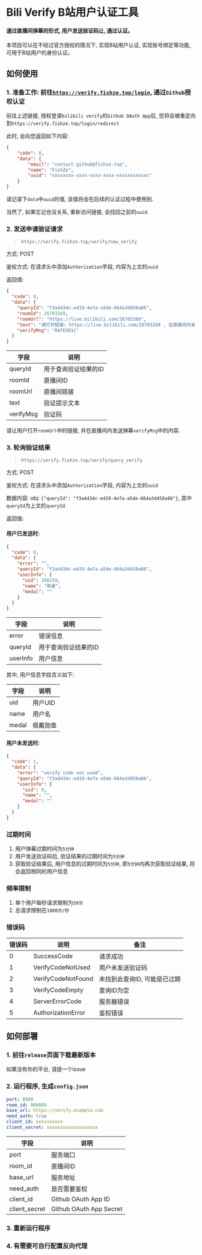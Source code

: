 # Bili Verify B站用户认证工具

#### 通过直播间弹幕的形式, 用户发送验证码让, 通过认证。

本项目可以在不经过官方授权的情况下, 实现B站用户认证, 实现账号绑定等功能, 可用于B站用户的身份认证。

## 如何使用

### 1. 准备工作: 前往[`https://verify.fishze.top/login`](https://verify.fishze.top/login), 通过`Github`授权认证

前往上述链接, 授权登录`bilibili verify`的`Github OAuth App`后, 您将会被重定向到`https://verify.fishze.top/login/redirect`

此时, 会向您返回如下内容:
```json
{
	"code": 0,
	"data": {
		"email": "contact.github@fishze.top",
		"name": "FishZe",
		"uuid": "xxxxxxxx-xxxx-xxxx-xxxx-xxxxxxxxxxxx"
	}
}
```
请记录下`data`中`uuid`的值, 该值将会在后续的认证过程中使用到.

当然了, 如果忘记也没关系, 重新访问链接, 会找回之前的`uuid`.

### 2. 发送申请验证请求

> `https://verify.fishze.top/verify/new_verify`

方式: POST

鉴权方式: 在请求头中添加`Authorization`字段, 内容为上文的`uuid`

返回值:
```json
{
  "code": 0,
  "data": {
    "queryId": "f3a4434c-e419-4e7a-a5de-664a3d458a86",
    "roomId": 26703269,
    "roomUrl": "https://live.bilibili.com/26703269",
    "text": "请打开链接: https://live.bilibili.com/26703269 , 在直播间内发送弹幕：R4TEXD1C",
    "verifyMsg": "R4TEXD1C"
  }
}
```
| 字段         | 说明          |
|------------|-------------|
| queryId    | 用于查询验证结果的ID |
| roomId     | 直播间ID       |
| roomUrl    | 直播间链接       |
| text       | 验证提示文本      |
| verifyMsg  | 验证码         |

请让用户打开`roomUrl`中的链接, 并在直播间内发送弹幕`verifyMsg`中的内容.

### 3. 轮询验证结果

> `https://verify.fishze.top/verify/query_verify`
>
方式: POST

鉴权方式: 在请求头中添加`Authorization`字段, 内容为上文的`uuid`

数据内容: obj: `{"queryId": "f3a4434c-e419-4e7a-a5de-664a3d458a86"}`, 其中`queryId`为上文的`queryId`

返回值:

#### 用户已发送时:
```json
{
  "code": 0,
  "data": {
    "error": "",
    "queryId": "f3a4434c-e419-4e7a-a5de-664a3d458a86",
    "userInfo": {
      "uid": 208259,
      "name": "陈睿",
      "medal": ""
    }
  }
}

```
| 字段         | 说明          |
|------------|-------------|
| error      | 错误信息        |
| queryId    | 用于查询验证结果的ID |
| userInfo   | 用户信息        |

其中, 用户信息字段含义如下:

| 字段           | 说明           |
|--------------|--------------|
| uid          | 用户UID        |
| name         | 用户名          |
| medal        | 佩戴勋章         |

#### 用户未发送时:
```json
{
  "code": 1,
  "data": {
    "error": "verify code not used",
    "queryId": "f3a4434c-e419-4e7a-a5de-664a3d458a86",
    "userInfo": {
      "uid": 0,
      "name": "",
      "medal": ""
    }
  }
}
```
### 过期时间

1. 用户弹幕过期时间为`5分钟`
2. 用户发送验证码后, 验证结果的过期时间为`5分钟`
3. 获取验证结果后, 用户信息的过期时间为`5分钟`, 即`5分钟`内再次获取验证结果, 将会返回相同的用户信息

### 频率限制

1. 单个用户每秒请求限制为`50次`
2. 总请求限制在`1000次/秒`

### 错误码

| 错误码  | 说明                   | 备注               |
|------|----------------------|------------------|
| 0    | SuccessCode          | 请求成功             |
| 1    | VerifyCodeNotUsed    | 用户未发送验证码         | 
| 2    | VerifyCodeNotFound   | 未找到此查询ID, 可能是已过期 |
| 3    | VerifyCodeEmpty      | 查询ID为空           |
| 4    | ServerErrorCode      | 服务器错误            |
| 5    | AuthorizationError   | 鉴权错误             |

## 如何部署

### 1. 前往`release`页面下载最新版本

如果没有你的平台, 请提一个issue

### 2. 运行程序, 生成`config.json`

```yaml
port: 8080
room_id: 000000
base_url: https://verify.example.com
need_auth: true
client_id: xxxxxxxxxx
client_secret: xxxxxxxxxxxxxxxxxxx
```
| 字段             | 说明                      |
|----------------|-------------------------|
| port           | 服务端口                    |
| room_id        | 直播间ID                   |
| base_url       | 服务地址                    |
| need_auth      | 是否需要鉴权                  |
| client_id      | Github OAuth App ID     |
| client_secret  | Github OAuth App Secret |

### 3. 重新运行程序

### 4. 有需要可自行配置反向代理
